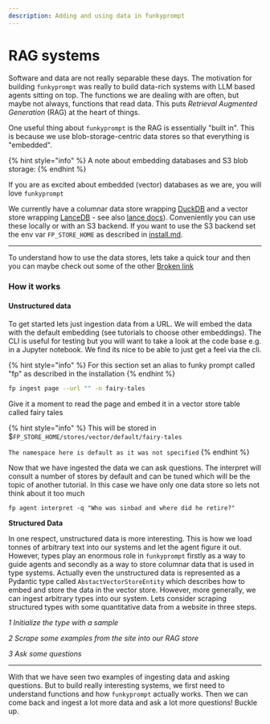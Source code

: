 ```yaml
---
description: Adding and using data in funkyprompt
---
```


# RAG systems

Software and data are not really separable these days. The motivation for building `funkyprompt` was really to build data-rich systems with LLM based agents sitting on top. The functions we are dealing with are often, but maybe not always, functions that read data. This puts _Retrieval Augmented Generation_ (RAG) at the heart of things.

One useful thing about `funkyprompt` is the RAG is essentially "built in". This is because we use blob-storage-centric data stores so that everything is "embedded".&#x20;

{% hint style="info" %}
A note about embedding databases and S3 blob storage:
{% endhint %}

If you are as excited about embedded (vector) databases as we are, you will love `funkyprompt`

We currently have a columnar data store wrapping [DuckDB](https://duckdb.org/) and a vector store wrapping [LanceDB](https://lancedb.github.io/lancedb/) - see also [lance docs](https://lancedb.github.io/lance/)). Conveniently you can use these locally or with an S3 backend. If you want to use the S3 backend set the env var `FP_STORE_HOME` as described in [install.md](install.md "mention").

***

To understand how to use the data stores, lets take a quick tour and then you can maybe check out some of the other [Broken link](broken-reference "mention")

### How it works

#### Unstructured data&#x20;

To get started lets just ingestion data from a URL. We will embed the data with the default embedding (see tutorials to choose other embeddings). The CLI is useful for testing but you will want to take a look at the code base e.g. in a Jupyter notebook. We find its nice to be able to just get a feel via the cli.

{% hint style="info" %}
For this section set an alias to funky prompt called "fp" as described in the installation
{% endhint %}

```bash
fp ingest page --url "" -n fairy-tales
```

Give it a moment to read the page and embed it in a vector store table called fairy tales

{% hint style="info" %}
This will be stored in $`FP_STORE_HOME/stores/vector/default/fairy-tales`

`The namespace here is default as it was not specified`
{% endhint %}

Now that we have ingested the data we can ask questions. The interpret will consult a number of stores by default and can be tuned which will be the topic of another tutorial. In this case we have only one data store so lets not think about it too much

```
fp agent interpret -q "Who was sinbad and where did he retire?"
```

**Structured Data**

In one respect, unstructured data is more interesting. This is how we load tonnes of arbitrary text into our systems and let the agent figure it out. However, types play an enormous role in `funkyprompt`  firstly as a way to guide agents and secondly as a way to store columnar data that is used in type systems. Actually even the unstructured data is represented as a Pydantic type called `AbstactVectorStoreEntity` which describes how to embed and store the data in the vector store. However, more generally, we can ingest arbitrary types into our system. Lets consider scraping structured types with some quantitative data from a website in three steps.

_1 Initialize the type with a sample_

_2 Scrape some examples from the site into our RAG store_

_3 Ask some questions_



***

With that we have seen two examples of ingesting data and asking questions. But to build really interesting systems, we first need to understand functions and how `funkyprompt` actually works. Then we can come back and ingest a lot more data and ask a lot more questions! Buckle up.
